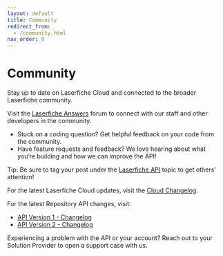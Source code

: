 ```yaml
---
layout: default
title: Community
redirect_from:
  - /community.html
nav_order: 9
---
```


<!--© 2024 Laserfiche.
See LICENSE-DOCUMENTATION and LICENSE-CODE in the project root for license information.-->

# Community

Stay up to date on Laserfiche Cloud and connected to the broader Laserfiche community.

Visit the [Laserfiche Answers](https://answers.laserfiche.com/) forum to connect with our staff and other developers in the community.

- Stuck on a coding question? Get helpful feedback on your code from the community.
- Have feature requests and feedback? We love hearing about what you’re building and how we can improve the API!

Tip: Be sure to tag your post under the [Laserfiche API](https://answers.laserfiche.com/questions/topic/67/Laserfiche-API) topic to get others’ attention!

For the latest Laserfiche Cloud updates, visit the [Cloud Changelog](https://doc.laserfiche.com/laserfiche.documentation/en-us/Default.htm#changelog.htm).

For the latest Repository API changes, visit:

- [API Version 1 - Changelog](https://api.laserfiche.com/repository/v1/changelog)
- [API Version 2 - Changelog](https://api.laserfiche.com/repository/v2/changelog)

Experiencing a problem with the API or your account? Reach out to your Solution Provider to open a support case with us.

